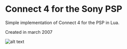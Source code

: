 # Connect 4 for the Sony PSP

Simple implementation of Connect 4 for the PSP in Lua.


Created in march 2007

![alt text](https://antoine.sxbn.org/projects/four/image.jpg)
